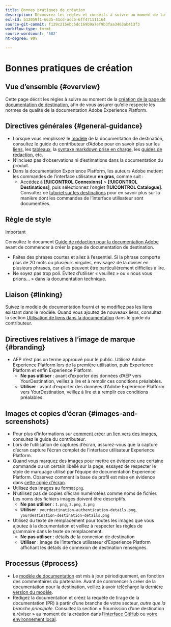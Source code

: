 ```yaml
---
title: Bonnes pratiques de création
description: Découvrez les règles et conseils à suivre au moment de la création de la page de documentation de destination, afin de vous assurer qu’elle respecte les normes de qualité de la documentation Adobe Experience Platform.
exl-id: b12059f1-6635-41cd-acc5-6ff471111164
source-git-commit: f129c215ebc5dc169b9a7ef9b3faa3463ab413f3
workflow-type: tm+mt
source-wordcount: '502'
ht-degree: 90%

---
```


# Bonnes pratiques de création

## Vue d’ensemble {#overview}

Cette page décrit les règles à suivre au moment de la [création de la page de documentation de destination](./documentation-instructions.md), afin de vous assurer qu’elle respecte les normes de qualité de la documentation Adobe Experience Platform.

## Directives générales {#general-guidance}

* Lorsque vous remplissez le [modèle](./self-service-template.md) de la documentation de destination, consultez le guide du contributeur d’Adobe pour en savoir plus sur les [liens](https://experienceleague.adobe.com/docs/contributor/contributor-guide/writing-essentials/linking.html?lang=fr), les [tableaux](https://experienceleague.adobe.com/docs/contributor/contributor-guide/writing-essentials/markdown.html?lang=fr#tables), la [syntaxe markdown prise en charge](https://experienceleague.adobe.com/docs/contributor/contributor-guide/writing-essentials/markdown.html?lang=fr), les [guides de rédaction](https://experienceleague.adobe.com/docs/contributor/contributor-guide/writing-essentials/general-writing-guidance.html?lang=fr), etc.
* N’incluez pas d’observations ni d’estimations dans la documentation du produit.
* Dans la documentation Experience Platform, les auteurs Adobe mettent les commandes de l’interface utilisateur **en gras**, comme suit :
   * Accédez à **[!UICONTROL Connexions]** > **[!UICONTROL Destinations]**, puis sélectionnez l’onglet **[!UICONTROL Catalogue]**. Consultez ce [tutoriel sur les destinations](https://experienceleague.adobe.com/docs/experience-platform/destinations/ui/activate/activate-batch-profile-destinations.html?lang=fr#select-destination) pour en savoir plus sur la manière dont les commandes de l’interface utilisateur sont documentées.

## Règle de style

>[!IMPORTANT]
>
>Consultez le document [Guide de rédaction pour la documentation Adobe](https://experienceleague.adobe.com/docs/contributor/contributor-guide/writing-essentials/general-writing-guidance.html?lang=fr) avant de commencer à créer la page de documentation de destination.

* Faites des phrases courtes et allez à l’essentiel. Si la phrase comporte plus de 20 mots ou plusieurs virgules, envisagez de la diviser en plusieurs phrases, car elles peuvent être particulièrement difficiles à lire.
* Ne soyez pas trop poli. Évitez d’utiliser « veuillez » ou « nous vous prions… » dans la documentation technique.

## Liaison {#linking}

Suivez le modèle de documentation fourni et ne modifiez pas les liens existant dans le modèle. Quand vous ajoutez de nouveaux liens, consultez la section [Utilisation de liens dans la documentation](https://experienceleague.adobe.com/docs/contributor/contributor-guide/writing-essentials/linking.html?lang=fr) dans le guide du contributeur.

## Directives relatives à l’image de marque {#branding}

* AEP n’est pas un terme approuvé pour le public. Utilisez Adobe Experience Platform lors de la première utilisation, puis Experience Platform et enfin Experience Platform.
   * **Ne pas utiliser** : avant d’exporter des données d’AEP vers YourDestination, veillez à lire et à remplir ces conditions préalables.
   * **Utiliser** : avant d’exporter des données d’Adobe Experience Platform vers YourDestination, veillez à lire et à remplir ces conditions préalables.

## Images et copies d’écran {#images-and-screenshots}

* Pour plus d’informations sur [comment créer un lien vers des images](https://experienceleague.adobe.com/docs/contributor/contributor-guide/writing-essentials/markdown.html?lang=fr#images), consultez le guide du contributeur.
* Lors de l’utilisation de captures d’écran, assurez-vous que la capture d’écran capture l’écran complet de l’interface utilisateur Experience Platform.
* Quand vous marquez des images pour mettre en évidence une certaine commande ou un certain libellé sur la page, essayez de respecter le style de marquage utilisé par l’équipe de documentation Experience Platform. Observez comment la base de profil est mise en évidence dans [cette copie d’écran](/help/destinations/catalog/cloud-storage/amazon-s3.md#export-type-frequency).
* Utilisez des images au format `png`.
* N’utilisez pas de copies d’écran numérotées comme noms de fichier. Les noms des fichiers images doivent être descriptifs.
   * **Ne pas utiliser** : `1.png`, `2.png`, `3.png`
   * **Utiliser** : `yourdestination-authentication-details.png`, `yourdestination-destination-details.png`
* Utilisez du texte de remplacement pour toutes les images que vous ajoutez à la documentation et veillez à respecter les règles de grammaire dans le texte de remplacement.
   * **Ne pas utiliser** : détails de la connexion de destination
   * **Utiliser** : image de l’interface utilisateur d’Experience Platform affichant les détails de connexion de destination renseignés.

## Processus {#process}

* Le [modèle de documentation](./self-service-template.md) est mis à jour périodiquement, en fonction des commentaires du partenaire. Avant de commencer à créer de la documentation pour la destination, veillez à avoir téléchargé la [dernière version du modèle](../assets/docs-framework/yourdestination-template.zip).
* Rédigez la documentation et créez la requête de tirage de la documentation (PR) à partir d’une branche de votre secteur, *autre que la branche principale*. Consultez la section « Soumission d’une destination à réviser » au moment de la création dans l’[interface GitHub](./use-github-interface-to-create-documentation.md#submit-review) ou [votre environnement local](./work-in-local-environment.md#submit-review).
